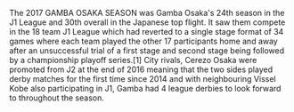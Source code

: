 The 2017 GAMBA OSAKA SEASON was Gamba Osaka's 24th season in the J1 League and 30th overall in the Japanese top flight. It saw them compete in the 18 team J1 League which had reverted to a single stage format of 34 games where each team played the other 17 participants home and away after an unsuccessful trial of a first stage and second stage being followed by a championship playoff series.[1] City rivals, Cerezo Osaka were promoted from J2 at the end of 2016 meaning that the two sides played derby matches for the first time since 2014 and with neighbouring Vissel Kobe also participating in J1, Gamba had 4 league derbies to look forward to throughout the season.
